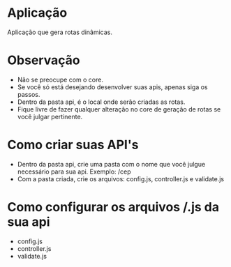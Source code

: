# Aplicação
Aplicação que gera rotas dinâmicas.
# Observação
- Não se preocupe com o core.
- Se você só está desejando desenvolver suas apis, apenas siga os passos.
- Dentro da pasta api, é o local onde serão criadas as rotas.
- Fique livre de fazer qualquer alteração no core de geração de rotas se você julgar pertinente.
# Como criar suas API's
- Dentro da pasta api, crie uma pasta com o nome que você julgue necessário para sua api. Exemplo: /cep
- Com a pasta criada, crie os arquivos: config.js, controller.js e validate.js
# Como configurar os arquivos /.js da sua api
- config.js
- controller.js
- validate.js
